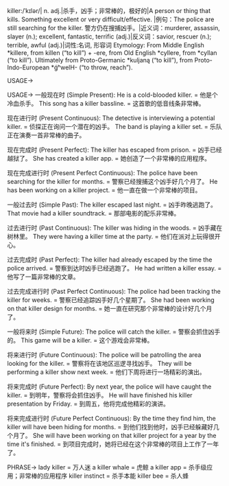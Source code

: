 killer:/ˈkɪlər/| n. adj.|杀手，凶手；非常棒的，极好的|A person or thing that kills. Something excellent or very difficult/effective. |例句：The police are still searching for the killer. 警方仍在搜捕凶手。|近义词：murderer, assassin, slayer (n.); excellent, fantastic, terrific (adj.)|反义词：savior, rescuer (n.); terrible, awful (adj.)|词性:名词, 形容词
Etymology: From Middle English *killere, from killen (“to kill”) + -ere, from Old English *cyllere, from *cyllan (“to kill”). Ultimately from Proto-Germanic *kuljaną (“to kill”), from Proto-Indo-European *ǵʰwelH- (“to throw, reach”).


USAGE->

USAGE->
一般现在时 (Simple Present):
He is a cold-blooded killer. = 他是个冷血杀手。
This song has a killer bassline. = 这首歌的低音线条非常棒。


现在进行时 (Present Continuous):
The detective is interviewing a potential killer. = 侦探正在询问一个潜在的凶手。
The band is playing a killer set. = 乐队正在演奏一首非常棒的曲子。


现在完成时 (Present Perfect):
The killer has escaped from prison. = 凶手已经越狱了。
She has created a killer app. = 她创造了一个非常棒的应用程序。


现在完成进行时 (Present Perfect Continuous):
The police have been searching for the killer for months. = 警察已经搜捕这个凶手好几个月了。
He has been working on a killer project. = 他一直在做一个非常棒的项目。


一般过去时 (Simple Past):
The killer escaped last night. = 凶手昨晚逃跑了。
That movie had a killer soundtrack. = 那部电影的配乐非常棒。


过去进行时 (Past Continuous):
The killer was hiding in the woods. = 凶手藏在树林里。
They were having a killer time at the party. = 他们在派对上玩得很开心。


过去完成时 (Past Perfect):
The killer had already escaped by the time the police arrived. = 警察到达时凶手已经逃跑了。
He had written a killer essay. = 他写了一篇非常棒的文章。


过去完成进行时 (Past Perfect Continuous):
The police had been tracking the killer for weeks. = 警察已经追踪凶手好几个星期了。
She had been working on that killer design for months. = 她一直在研究那个非常棒的设计好几个月了。


一般将来时 (Simple Future):
The police will catch the killer. = 警察会抓住凶手的。
This game will be a killer. = 这个游戏会非常棒。


将来进行时 (Future Continuous):
The police will be patrolling the area looking for the killer. = 警察将在该地区巡逻寻找凶手。
They will be performing a killer show next week. = 他们下周将进行一场精彩的演出。


将来完成时 (Future Perfect):
By next year, the police will have caught the killer. = 到明年，警察将会抓住凶手。
He will have finished his killer presentation by Friday. = 到周五，他将完成他精彩的演讲。


将来完成进行时 (Future Perfect Continuous):
By the time they find him, the killer will have been hiding for months. = 到他们找到他时，凶手已经躲藏好几个月了。
She will have been working on that killer project for a year by the time it's finished. = 到项目完成时，她将已经在这个非常棒的项目上工作了一年了。



PHRASE->
lady killer =  万人迷
a killer whale = 虎鲸
a killer app =  杀手级应用；非常棒的应用程序
killer instinct =  杀手本能
killer bee =  杀人蜂


